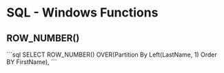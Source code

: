 # SQL - Windows Functions

## ROW_NUMBER()

´´´sql
SELECT ROW_NUMBER() OVER(Partition By Left(LastName, 1) Order BY FirstName),
´´´    

